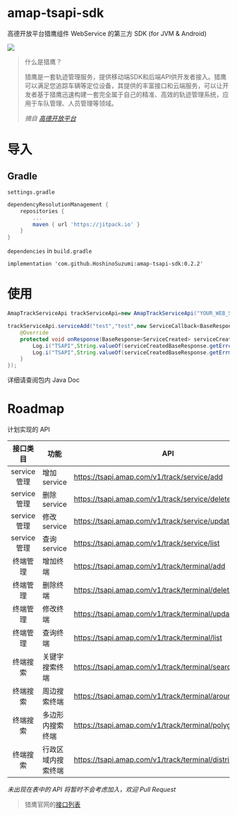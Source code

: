 # amap-tsapi-sdk

高德开放平台猎鹰组件 WebService 的第三方 SDK (for JVM & Android)

[![](https://jitpack.io/v/HoshinoSuzumi/amap-tsapi-sdk.svg)](https://jitpack.io/#HoshinoSuzumi/amap-tsapi-sdk)

> 什么是猎鹰？
>
> 猎鹰是一套轨迹管理服务，提供移动端SDK和后端API供开发者接入。猎鹰可以满足您追踪车辆等定位设备，其提供的丰富接口和云端服务，可以让开发者基于猎鹰迅速构建一套完全属于自己的精准、高效的轨迹管理系统，应用于车队管理、人员管理等领域。
>
> *摘自 [高德开放平台](https://lbs.amap.com/api/track/summary)*

# 导入

## Gradle

`settings.gradle`

```gradle
dependencyResolutionManagement {
    repositories {
        ...
        maven { url 'https://jitpack.io' }
    }
}
```

`dependencies` in `build.gradle`

```dsl
implementation 'com.github.HoshinoSuzumi:amap-tsapi-sdk:0.2.2'
```

# 使用

```java
AmapTrackServiceApi trackServiceApi=new AmapTrackServiceApi("YOUR_WEB_SERVICE_KEY");

trackServiceApi.serviceAdd("test","test",new ServiceCallback<BaseResponse<ServiceCreated>>(){
    @Override
    protected void onResponse(BaseResponse<ServiceCreated> serviceCreatedBaseResponse){
        Log.i("TSAPI",String.valueOf(serviceCreatedBaseResponse.getErrcode()));
        Log.i("TSAPI",String.valueOf(serviceCreatedBaseResponse.getErrmsg()));
    }
});
```

详细请查阅包内 Java Doc

# Roadmap

计划实现的 API

|   接口类目    | 功能        | API                                                     | 实现  | 实例方法            |
|:---------:|-----------|---------------------------------------------------------|:---:|-----------------|
| service管理 | 增加service | https://tsapi.amap.com/v1/track/service/add             |  √  | serviceAdd()    |
| service管理 | 删除service | https://tsapi.amap.com/v1/track/service/delete          |  √  | serviceDelete() |
| service管理 | 修改service | https://tsapi.amap.com/v1/track/service/update          |  √  | serviceUpdate() |
| service管理 | 查询service | https://tsapi.amap.com/v1/track/service/list            |  √  | serviceList()   |
|   终端管理    | 增加终端      | https://tsapi.amap.com/v1/track/terminal/add            |     |                 |
|   终端管理    | 删除终端      | https://tsapi.amap.com/v1/track/terminal/delete         |     |                 |
|   终端管理    | 修改终端      | https://tsapi.amap.com/v1/track/terminal/update         |     |                 |
|   终端管理    | 查询终端      | https://tsapi.amap.com/v1/track/terminal/list           |     |                 |
|   终端搜索    | 关键字搜索终端   | https://tsapi.amap.com/v1/track/terminal/search         |     |                 |
|   终端搜索    | 周边搜索终端    | https://tsapi.amap.com/v1/track/terminal/aroundsearch   |     |                 |
|   终端搜索    | 多边形内搜索终端  | https://tsapi.amap.com/v1/track/terminal/polygonsearch  |     |                 |
|   终端搜索    | 行政区域内搜索终端 | https://tsapi.amap.com/v1/track/terminal/districtsearch |     |                 |

*未出现在表中的 API 将暂时不会考虑加入，欢迎 Pull Request*

> 猎鹰官网的[接口列表](https://lbs.amap.com/api/track/lieying-rumen#api_list)
